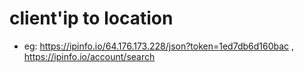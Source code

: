 # client'ip to location
* eg: https://ipinfo.io/64.176.173.228/json?token=1ed7db6d160bac , https://ipinfo.io/account/search
